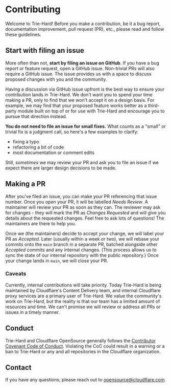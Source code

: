 # Contributing

Welcome to Trie-Hard! Before you make a contribution, be it a bug report, documentation improvement,
pull request (PR), etc., please read and follow these guidelines.

## Start with filing an issue

More often than not, **start by filing an issue on GitHub**. If you have a bug report or feature
request, open a GitHub issue. Non-trivial PRs will also require a GitHub issue. The issue provides
us with a space to discuss proposed changes with you and the community.

Having a discussion via GitHub issue upfront is the best way to ensure your contribution lands in
Trie-Hard. We don't want you to spend your time making a PR, only to find that we won't accept it on
a design basis. For example, we may find that your proposed feature works better as a third-party
module built on top of or for use with Trie-Hard and encourage you to pursue that direction instead.

**You do not need to file an issue for small fixes.** What counts as a "small" or trivial fix is a
judgment call, so here's a few examples to clarify:
- fixing a typo
- refactoring a bit of code
- most documentation or comment edits

Still, _sometimes_ we may review your PR and ask you to file an issue if we expect there are larger
design decisions to be made.

## Making a PR

After you've filed an issue, you can make your PR referencing that issue number. Once you open your
PR, it will be labelled _Needs Review_. A maintainer will review your PR as soon as they can. The
reviewer may ask for changes - they will mark the PR as _Changes Requested_ and will give you
details about the requested changes. Feel free to ask lots of questions! The maintainers are there
to help you.

Once we (the maintainers) decide to accept your change, we will label your PR as _Accepted_.
Later (usually within a week or two), we will rebase your commits onto the `main` branch in a
separate PR, batched alongside other _Accepted_ commits and any internal changes. (This process
allows us to sync the state of our internal repository with the public repository.) Once your
change lands in `main`, we will close your PR.

### Caveats

Currently, internal contributions will take priority. Today Trie-Hard is being maintained by
Cloudflare's Content Delivery team, and internal Cloudflare proxy services are a primary user of
Trie-Hard. We value the community's work on Trie-Hard, but the reality is that our team has a limited
amount of resources and time. We can't promise we will review or address all PRs or issues in a
timely manner.

## Conduct

Trie-Hard and Cloudflare OpenSource generally follows the [Contributor Covenant Code of Conduct].
Violating the CoC could result in a warning or a ban to Trie-Hard or any and all repositories in the Cloudflare organization.

[Contributor Covenant Code of Conduct]: https://github.com/cloudflare/.github/blob/26b37ca2ba7ab3d91050ead9f2c0e30674d3b91e/CODE_OF_CONDUCT.md

## Contact

If you have any questions, please reach out to [opensource@cloudflare.com](mailto:opensource@cloudflare.com).
